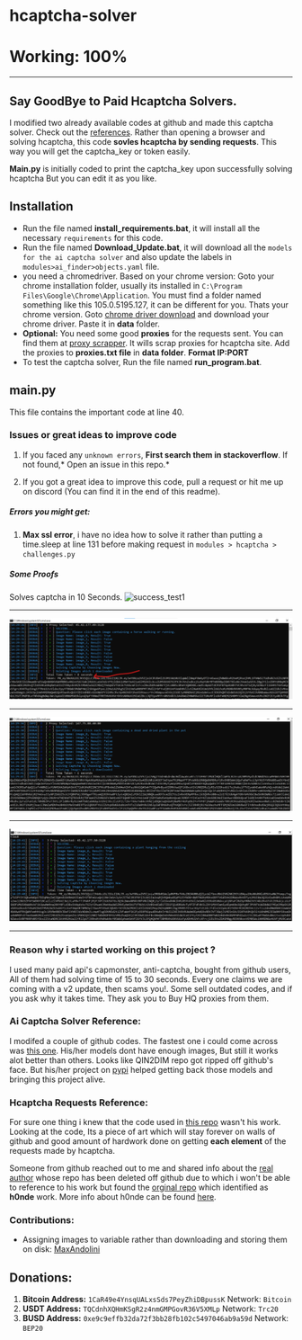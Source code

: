# hcaptcha-solver

# Working: 100%
-------------------

## Say GoodBye to Paid Hcaptcha Solvers.
I modified two already available codes at github and made this captcha solver. Check out the [references](https://github.com/kokiez/hcaptcha-solver#ai-captcha-solver-reference).
Rather than opening a browser and solving hcaptcha, this code **sovles hcaptcha by sending requests**. This way you will get the captcha_key or token easily.

**Main.py** is initially coded to print the captcha_key upon successfully solving hcaptcha But you can edit it as you like.

## Installation
- Run the file named **install_requirements.bat**, it will install all the necessary `requirements` for this code.
- Run the file named **Download_Update.bat**, it will download all the `models for the ai captcha solver` and also update the labels in `modules>ai_finder>objects.yaml` file.
- you need a chromedriver. Based on your chrome version:
       Goto your chrome installation folder, usually its installed in `C:\Program Files\Google\Chrome\Application`. You must find a folder named something like this 105.0.5195.127, it can be different for you. Thats your chrome version. 
	   Goto [chrome driver download](https://chromedriver.chromium.org/downloads "chrome driver download") and download your chrome driver. Paste it in **data** folder.
- **Optional:** You need some good **proxies** for the requests sent. You can find them at [proxy scrapper](https://github.com/kokiez/hcaptcah-proxy-scraper-checker "proxy scrapper"). It wills scrap proxies for hcaptcha site. Add the proxies to **proxies.txt file** in **data folder**. **Format IP:PORT**
- To test the captcha solver, Run the file named **run_program.bat**.


## main.py
This file contains the important code at line 40.

### Issues or great ideas to improve code
1. If you faced any `unknown errors`, **First search them in stackoverflow**. If not found,* Open an issue in this repo.*

2. If you got a great idea to improve this code, pull a request or hit me up on discord (You can find it in the end of this readme).


##### Errors you might get:
1. **Max ssl error**, i have no idea how to solve it rather than putting a time.sleep at line 131 before making request in `modules > hcaptcha > challenges.py`


##### Some Proofs
Solves captcha in 10 Seconds.
![success_test1](https://user-images.githubusercontent.com/105941365/190708068-4bb95bdd-b6a2-41a6-9e9b-244cdc69c181.png)

------------

![success_test2](1.png)

------------

![success_test3](2.png)

------------

![success_test4](3.png)

------------




### Reason why i started working on this project ?
I used many paid api's capmonster, anti-captcha, bought from github users, All of them had solving time of 15 to 30 seconds. Every one claims we are coming with a v2 update, then scams you!. Some sell outdated codes, and if you ask why it takes time. They ask you to Buy HQ proxies from them.

### Ai Captcha Solver Reference:
I modifed a couple of github codes. The fastest one i could come across was [this one](https://github.com/QIN2DIM/hcaptcha-challenger  "this one"). 
His/her models dont have enough images, But still it works alot better than others. 
Looks like QIN2DIM repo got ripped off github's face. But his/her project on [pypi](https://pypi.org/project/hcaptcha-challenger/) helped getting back those models and bringing this project alive.

### Hcaptcha Requests Reference:
For sure one thing i knew that the code used in [this repo](https://github.com/imvast/Discord-Account-Creator  "this repo") wasn't his work. 
Looking at the code, Its a piece of art which will stay forever on walls of github and good amount of hardwork done on getting **each element** of the requests made by hcaptcha. 

Someone from github reached out to me and shared info about the [real author](https://github.com/h0nde/  "real author") whose repo has been deleted off github due to which i won't be able to reference to his work but found the [orginal repo](https://github.com/AcierP/py-hcaptcha  "orginal repo")  which identified as **h0nde** work. More info about h0nde can be found [here](https://www.reddit.com/r/discordapp/comments/nuz8jj/so_h0nde_has_made_an_account_using_your_email/).


### Contributions:
- Assigning images to variable rather than downloading and storing them on disk: [MaxAndolini](https://github.com/MaxAndolini "MaxAndolini")

## Donations:

1. **Bitcoin Address:** `1CaR49e4YnsqUALxsSds7PeyZhiDBpussK` Network: `Bitcoin`
2. **USDT Address:** `TQCdnhXQHmKSgR2z4nmGMPGovR36V5XMLp` Network: `Trc20`
3. **BUSD Address:** `0xe9c9effb32da72f3bb28fb102c5497046ab9a59d` Network: `BEP20`

